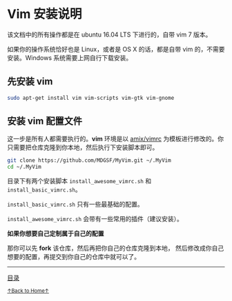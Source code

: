 # Vim 安装说明

该文档中的所有操作都是在 ubuntu 16.04 LTS 下进行的，自带 vim 7 版本。

如果你的操作系统恰好也是 Linux，或者是 OS X 的话，都是自带 vim
的，不需要安装。Windows 系统需要上网自行下载安装。

## 先安装 vim

```bash
sudo apt-get install vim vim-scripts vim-gtk vim-gnome
```

## 安装 vim 配置文件

这一步是所有人都需要执行的。**vim** 环境是以 [amix/vimrc](https://github.com/amix/vimrc) 为模板进行修改的。你只需要把仓库克隆到你本地，然后执行下安装脚本即可。

```bash
git clone https://github.com/MDGSF/MyVim.git ~/.MyVim
cd ~/.MyVim
```

目录下有两个安装脚本 `install_awesome_vimrc.sh` 和 `install_basic_vimrc.sh`。

`install_basic_vimrc.sh` 只有一些最基础的配置。

`install_awesome_vimrc.sh` 会带有一些常用的插件（建议安装）。

**如果你想要自己定制属于自己的配置**

那你可以先 **fork** 该仓库，然后再把你自己的仓库克隆到本地，
然后修改成你自己想要的配置，再提交到你自己的仓库中就可以了。

* * *

[目录](README.md)

<a href='https://github.com/MDGSF/MyVim'><small>↑Back to Home↑</small></a>

